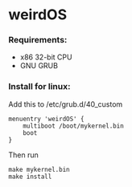 # weirdOS

### Requirements:
  * x86 32-bit CPU
  * GNU GRUB
### Install for linux:
Add this to /etc/grub.d/40_custom
```
menuentry 'weirdOS' {
    multiboot /boot/mykernel.bin
    boot
}
```
Then run
```
make mykernel.bin
make install
```
